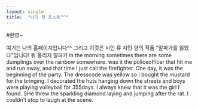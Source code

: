 ```yaml
---
layout: single
title:  "나의 첫 포스트^^"
---
```


#환영~


여기는
나의
홈페이지입니다^^
그리고 이것은 시인 류 지민 양의 작품 "알파가를 잃었다"입니다!
뭐 올리지 알파카 in the morning sometimes there are some dumplings over the rainbow somewhere. was it the policeofficer that hit me and run away, and that time I just call the firefighter. One day, it was the beginning of the party. The dresscode was yellow so I bought the mustard for the bringing. I decorated the huts hanging down the streets and boys were playing volleyball for 355days. I always knew that it was the girl I found. SHe threw the sparkling diamond laying and jumping after the rat. I couldn't stop to laugh at the scene.
